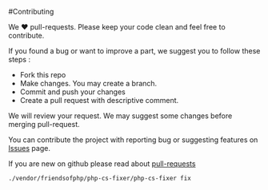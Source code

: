 #Contributing

We :heart: pull-requests. Please keep your code clean and feel free to contribute.

If you found a bug or want to improve a part, we suggest you to follow these steps : 

- Fork this repo
- Make changes. You may create a branch.
- Commit and push your changes
- Create a pull request with descriptive comment.


We will review  your request. We may suggest some changes before merging pull-request.


You can contribute the project with reporting bug or suggesting features on [Issues](https://github.com/ojs/ojs/issues) page.

If you are new on github please read about [pull-requests](https://help.github.com/articles/using-pull-requests) 

`./vendor/friendsofphp/php-cs-fixer/php-cs-fixer fix`
